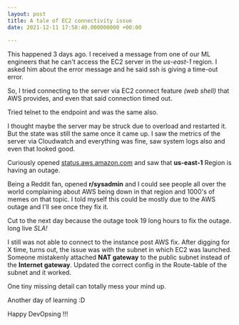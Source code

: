 ```yaml
---
layout: post
title: A tale of EC2 connectivity issue
date: 2021-12-11 17:58:40.000000000 +00:00
 
---
```


  This happened 3 days ago. I received a message from one of our ML engineers that he can't access the EC2 server in the *us-east-1* region. I asked him about the error message and he said ssh is giving a time-out error.   
  
  
  So, I tried connecting to the server via EC2 connect feature  *(web shell)* that AWS provides, and even that said connection timed out.   
  
  
  Tried telnet to the endpoint and was the same also.   
  
  
  I thought maybe the server may be struck due to overload and restarted it. But the state was still the same once it came up. I saw the metrics of the server via Cloudwatch and everything was fine, saw system logs also and even that looked good.   

  Curiously opened [status.aws.amazon.com](https://status.aws.amazon.com)  and saw that **us-east-1** Region is having an outage.   

  Being a Reddit fan, opened **r/sysadmin** and I could see people all over the world complaining about AWS being down in that region and 1000's of memes on that topic. I told myself this could be mostly due to the AWS outage and I'll see once they fix it.   
  
  Cut to the next day because the outage took 19 long hours to fix the outage. long live  *SLA!*   
  
  I still was not able to connect to the instance post AWS fix. After digging for X time, turns out, the issue was with the subnet in which EC2 was launched. Someone mistakenly attached **NAT gateway** to the public subnet instead of the **Internet gateway**. Updated the correct config in the Route-table of the subnet and it worked.   
  
  One tiny missing detail can totally mess your mind up.   
  
  Another day of learning :D   
  
   Happy DevOpsing !!!   
  
